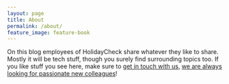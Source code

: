 ```yaml
---
layout: page
title: About
permalink: /about/
feature_image: feature-book
---
```


On this blog employees of HolidayCheck share whatever they like to share.
Mostly it will be tech stuff, though you surely find surrounding topics too.
If you like stuff you see here, make sure to [get in touch with us][contact], 
[we are always looking for passionate new colleagues][apply]!

[contact]: https://twitter.com/holidaychecklab
[apply]: https://github.com/holidaycheck/jobs